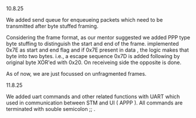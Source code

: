 10.8.25


We added send queue for enqueueing packets which need to  be transmitted after byte stuffed framing.

Considering the frame format, as our mentor suggested we added PPP type byte stuffing to distinguish the start and end of the frame. 
implemented 0x7E as start and end flag and if 0x7E present in data , the logic makes that byte into two bytes. 
i.e., a escape sequence 0x7D is added following by original byte XOR'ed with 0x20. 
On receiveing side the opposite is done.

As of now, we are just focussed on unfragmented frames.

11.8.25


We added uart commands and other related functions with UART which used in communication between STM and UI ( APPP ).
All commands are terminated with souble semicolon ;; . 
